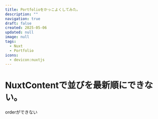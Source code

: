 ```yaml
---
title: Portfolioをかっこよくしてみた。
description: ""
navigation: true
draft: false
created: 2025-05-06
updated: null
image: null
tags:
  - Nuxt
  - Portfolio
icons:
  - devicon:nuxtjs
---
```


# NuxtContentで並びを最新順にできない。

orderができない
